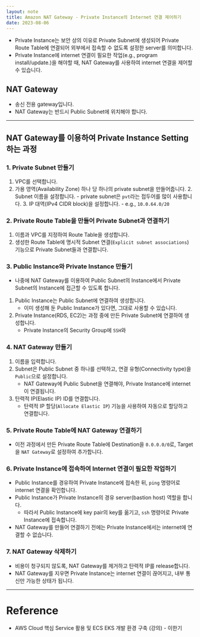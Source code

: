 ```yaml
---
layout: note
title: Amazon NAT Gateway - Private Instance의 Internet 연결 제어하기
date: 2023-08-06
---
```





- Private Instance는 보안 상의 이유로 Private Subnet에 생성되어 Private Route Table에 연결되어 외부에서 접속할 수 없도록 설정한 server를 의미합니다.
- Private Instance에 internet 연결이 필요한 작업(e.g., program install/update.)을 해야할 때, NAT Gateway를 사용하여 internet 연결을 제어할 수 있습니다.




## NAT Gateway

- 송신 전용 gateway입니다.
- NAT Gateway는 반드시 Public Subnet에 위치해야 합니다.




---




## NAT Gateway를 이용하여 Private Instance Setting하는 과정


### 1. Private Subnet 만들기

1. VPC를 선택합니다.
2. 가용 영역(Availability Zone) 하나 당 하나의 private subnet을 만들어줍니다.
    2. Subnet 이름을 설정합니다.
        - private subnet은 `pvt`라는 접두어를 많이 사용합니다.
    3. IP 대역(IPv4 CIDR block)을 설정합니다.
        - e.g., `10.0.64.0/20`


### 2. Private Route Table을 만들어 Private Subnet과 연결하기

1. 이름과 VPC를 지정하여 Route Table을 생성합니다.
2. 생성한 Route Table에 명시적 Subnet 연결(`Explicit subnet associations`) 기능으로 Private Subnet들과 연결합니다.


### 3. Public Instance와 Private Instance 만들기

- 나중에 NAT Gateway를 이용하여 Public Subnet의 Instance에서 Private Subnet의 Instance에 접근할 수 있도록 합니다.

1.  Public Instance는 Public Subnet에 연결하여 생성합니다.
    - 이미 생성해 둔 Public Instance가 있다면, 그대로 사용할 수 있습니다.
2.  Private Instance(RDS, EC2)는 과정 중에 만든 Private Subnet에 연결하여 생성합니다.
    - Private Instance의 Security Group에 `SSH`와 


### 4. NAT Gateway 만들기

1. 이름을 입력합니다.
2. Subnet은 Public Subnet 중 하나를 선택하고, 연결 유형(Connectivity type)을 `Public`으로 설정합니다.
    - NAT Gateway에 Public Subnet을 연결해야, Private Instance에 internet이 연결됩니다.
3. 탄력적 IP(Elastic IP) ID를 연결합니다.
    - 탄력적 IP 할당(`Allocate Elastic IP`) 기능을 사용하여 자동으로 할당하고 연결합니다.


### 5. Private Route Table에 NAT Gateway 연결하기

- 이전 과정에서 만든 Private Route Table에 Destination을 `0.0.0.0/0`로, Target을 `NAT Gateway`로 설정하여 추가합니다.


### 6. Private Instance에 접속하여 Internet 연결이 필요한 작업하기

- Public Instance를 경유하여 Private Instance에 접속한 뒤, `ping` 명령어로 internet 연결을 확인합니다.
- Public Instance가 Private Instance의 경유 server(bastion host) 역할을 합니다.
    - 따라서 Public Instance에 key pair의 key를 옮기고, `ssh` 명령어로 Private Instance에 접속합니다.
- NAT Gateway를 만들어 연결하기 전에는 Private Instance에서는 internet에 연결할 수 없습니다.


### 7. NAT Gateway 삭제하기

- 비용이 청구되지 않도록, NAT Gateway를 제거하고 탄력적 IP를 release합니다.
- NAT Gateway를 지우면 Private Instance는 internet 연결이 끊어지고, 내부 통신만 가능한 상태가 됩니다.




---




# Reference

- AWS Cloud 핵심 Service 활용 및 ECS EKS 개발 환경 구축 (강의) - 이한기
